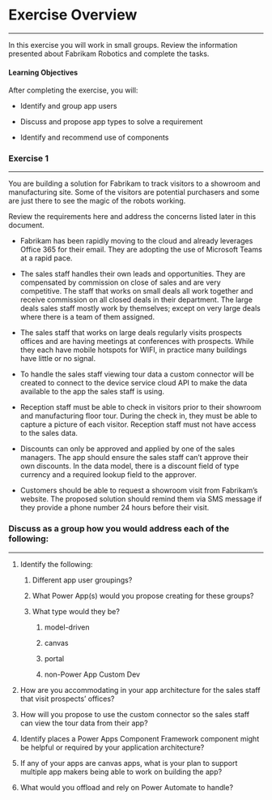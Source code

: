 # Exercise Overview
-----------------

In this exercise you will work in small groups. Review the information presented
about Fabrikam Robotics and complete the tasks.

#### Learning Objectives

After completing the exercise, you will:

-   Identify and group app users

-   Discuss and propose app types to solve a requirement

-   Identify and recommend use of components

### Exercise 1
----------

You are building a solution for Fabrikam to track visitors to a showroom and
manufacturing site. Some of the visitors are potential purchasers and some are
just there to see the magic of the robots working.

Review the requirements here and address the concerns listed later in this
document.

-   Fabrikam has been rapidly moving to the cloud and already leverages Office
    365 for their email. They are adopting the use of Microsoft Teams at a rapid
    pace.

-   The sales staff handles their own leads and opportunities. They are
    compensated by commission on close of sales and are very competitive. The
    staff that works on small deals all work together and receive commission on
    all closed deals in their department. The large deals sales staff mostly
    work by themselves; except on very large deals where there is a team of them
    assigned.

-   The sales staff that works on large deals regularly visits prospects offices
    and are having meetings at conferences with prospects. While they each have
    mobile hotspots for WIFI, in practice many buildings have little or no
    signal.

-   To handle the sales staff viewing tour data a custom connector will be
    created to connect to the device service cloud API to make the data
    available to the app the sales staff is using.

-   Reception staff must be able to check in visitors prior to their showroom
    and manufacturing floor tour. During the check in, they must be able to
    capture a picture of each visitor. Reception staff must not have access to
    the sales data.

-   Discounts can only be approved and applied by one of the sales managers. The
    app should ensure the sales staff can’t approve their own discounts. In the
    data model, there is a discount field of type currency and a required lookup
    field to the approver.

-   Customers should be able to request a showroom visit from Fabrikam’s
    website. The proposed solution should remind them via SMS message if they
    provide a phone number 24 hours before their visit.

### Discuss as a group how you would address each of the following:
---------------------------------------------------------------

1.  Identify the following:

    1.  Different app user groupings?

    2.  What Power App(s) would you propose creating for these groups?

    3.  What type would they be?

        1.  model-driven

        2.  canvas

        3.  portal

        4.  non-Power App Custom Dev

2.  How are you accommodating in your app architecture for the sales staff that
    visit prospects’ offices?

3.  How will you propose to use the custom connector so the sales staff can view
    the tour data from their app?

4.  Identify places a Power Apps Component Framework component might be helpful
    or required by your application architecture?

5.  If any of your apps are canvas apps, what is your plan to support multiple
    app makers being able to work on building the app?

6.  What would you offload and rely on Power Automate to handle?
